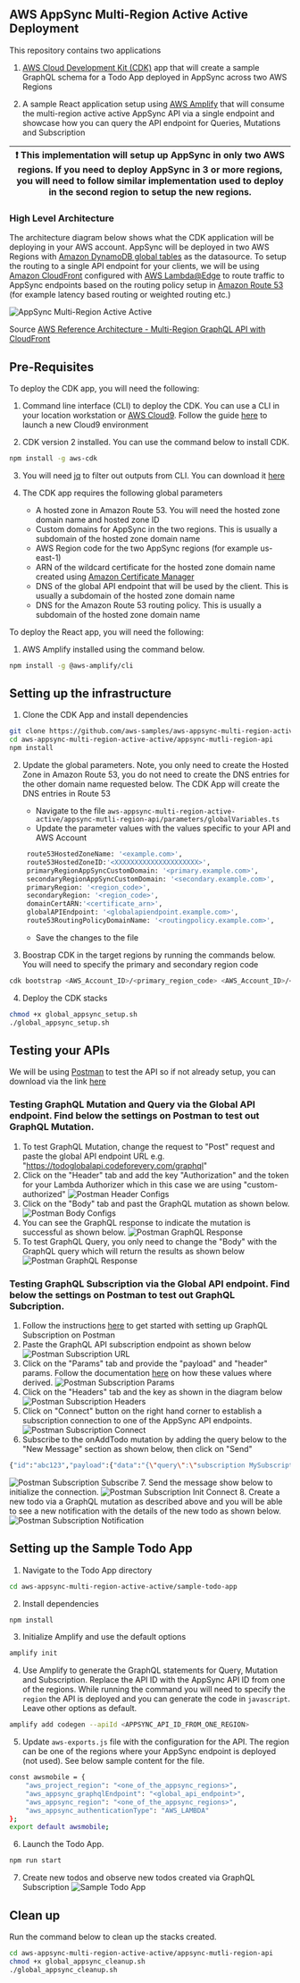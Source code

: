 ## AWS AppSync Multi-Region Active Active Deployment

This repository contains two applications
1. [AWS Cloud Development Kit (CDK)](https://aws.amazon.com/cdk/) app that will create a sample GraphQL schema for a Todo App deployed in AppSync across two AWS Regions

2. A sample React application setup using [AWS Amplify](https://aws.amazon.com/amplify/) that will consume the multi-region active active AppSync API via a single endpoint and showcase how you can query the API endpoint for Queries, Mutations and Subscription

| :exclamation:  This implementation will setup up AppSync in only two AWS regions. If you need to deploy AppSync in 3 or more regions, you will need to follow similar implementation used to deploy in the second region to setup the new regions.   |
|-----------------------------------------|

### High Level Architecture

The architecture diagram below shows what the CDK application will be deploying in your AWS account. AppSync will be deployed in two AWS Regions with [Amazon DynamoDB global tables](https://aws.amazon.com/dynamodb/global-tables/) as the datasource. To setup the routing to a single API endpoint for your clients, we will be using [Amazon CloudFront](https://aws.amazon.com/cloudfront/) configured with [AWS Lambda@Edge](https://aws.amazon.com/lambda/edge/) to route traffic to AppSync endpoints based on the routing policy setup in [Amazon Route 53](https://aws.amazon.com/route53/) (for example latency based routing or weighted routing etc.)

![AppSync Multi-Region Active Active](images/appsync-multi-region-active-active.png?raw=true "AppSync Multi-Region Active Active")

Source [AWS Reference Architecture - Multi-Region GraphQL API with CloudFront](https://d1.awsstatic.com/architecture-diagrams/ArchitectureDiagrams/multi-region-graphQL-api-with-cloudfront-ra.pdf)


## Pre-Requisites
To deploy the CDK app, you will need the following:

1. Command line interface (CLI) to deploy the CDK. You can use a CLI in your location workstation or [AWS Cloud9](https://aws.amazon.com/cloud9/). Follow the guide [here](https://docs.aws.amazon.com/cloud9/latest/user-guide/create-environment-main.html) to launch a new Cloud9 environment

2. CDK version 2 installed. You can use the command below to install CDK.
```bash
npm install -g aws-cdk
```

3. You will need [jq](https://stedolan.github.io/jq/) to filter out outputs from CLI. You can download it [here](https://stedolan.github.io/jq/download/)

4. The CDK app requires the following global parameters
   * A hosted zone in Amazon Route 53. You will need the hosted zone domain name and hosted zone ID
   * Custom domains for AppSync in the two regions. This is usually a subdomain of the hosted zone domain name
   * AWS Region code for the two AppSync regions (for example us-east-1)
   * ARN of the wildcard certificate for the hosted zone domain name created using [Amazon Certificate Manager](https://aws.amazon.com/certificate-manager/)
   * DNS of the global API endpoint that will be used by the client. This is usually a subdomain of the hosted zone domain name
   * DNS for the Amazon Route 53 routing policy. This is usually a subdomain of the hosted zone domain name


To deploy the React app, you will need the following: 

1. AWS Amplify installed using the command below.
```bash
npm install -g @aws-amplify/cli
```

## Setting up the infrastructure
1. Clone the CDK App and install dependencies
```bash
git clone https://github.com/aws-samples/aws-appsync-multi-region-active-active.git
cd aws-appsync-multi-region-active-active/appsync-mutli-region-api
npm install
```

2. Update the global parameters. Note, you only need to create the Hosted Zone in Amazon Route 53, you do not need to create the DNS entries for the other domain name requested below. The CDK App will create the DNS entries in Route 53
   * Navigate to the file `aws-appsync-multi-region-active-active/appsync-mutli-region-api/parameters/globalVariables.ts`
   * Update the parameter values with the values specific to your API and AWS Account
   ```bash
    route53HostedZoneName: '<example.com>',
    route53HostedZoneID:'<XXXXXXXXXXXXXXXXXXXXX>',
    primaryRegionAppSyncCustomDomain: '<primary.example.com>',
    secondaryRegionAppSyncCustomDomain: '<secondary.example.com>',
    primaryRegion: '<region_code>',
    secondaryRegion: '<region_code>',
    domainCertARN:'<certificate_arn>',
    globalAPIEndpoint: '<globalapiendpoint.example.com>',
    route53RoutingPolicyDomainName: '<routingpolicy.example.com>',
    ```
    * Save the changes to the file

3. Boostrap CDK in the target regions by running the commands below. You will need to specify the primary and secondary region code
```bash
cdk bootstrap <AWS_Account_ID>/<primary_region_code> <AWS_Account_ID>/<secondary_region_code> <AWS_Account_ID>/us-east-1
```

4. Deploy the CDK stacks
```bash
chmod +x global_appsync_setup.sh
./global_appsync_setup.sh
```
   
## Testing your APIs
We will be using [Postman](https://www.postman.com/) to test the API so if not already setup, you can download via the link [here](https://www.postman.com/downloads/)

###  Testing GraphQL Mutation and Query via the Global API endpoint. Find below the settings on Postman to test out GraphQL Mutation.

  1. To test GraphQL Mutation, change the request to "Post" request and paste the global API endpoint URL e.g. "https://todoglobalapi.codeforevery.com/graphql"
  2. Click on the "Header" tab and add the key "Authorization" and the token for your Lambda Authorizer which in this case we are using "custom-authorized"
  ![Postman Header Configs](images/postman-header-config.png?raw=true "Postman Header Configs")
  3. Click on the "Body" tab and past the GraphQL mutation as shown below.
  ![Postman Body Configs](images/postman-body-config.png?raw=true "Postman Body Configs")
  4. You can see the GraphQL response to indicate the mutation is successful as shown below.
  ![Postman GraphQL Response](images/postman-mutation-result.png?raw=true "Postman GraphQL Response")
  5. To test GraphQL Query, you only need to change the "Body" with the GraphQL query which will return the results as shown below
  ![Postman GraphQL Response](images/postman-query-result.png?raw=true "Postman GraphQL Response")

### Testing GraphQL Subscription via the Global API endpoint. Find below the settings on Postman to test out GraphQL Subcription.
  1. Follow the instructions [here](https://blog.postman.com/postman-supports-websocket-apis/) to get started with setting up GraphQL Subscription on Postman
  2. Paste the GraphQL API subscription endpoint as shown below
  ![Postman Subscription URL](images/postman-subscription-url.png?raw=true "Postman Subscription URL")
  3. Click on the "Params" tab and provide the "payload" and "header" params. Follow the documentation [here](https://docs.aws.amazon.com/appsync/latest/devguide/real-time-websocket-client.html) on how these values where derived.
  ![Postman Subscription Params](images/postman-subscription-params.png?raw=true "Postman Subscription Params")
  4. Click on the "Headers" tab and the key as shown in the diagram below
  ![Postman Subscription Headers](images/postman-subscription-headers.png?raw=true "Postman Subscription Headers")
  5. Click on "Connect" button on the right hand corner to establish a subscription connection to one of the AppSync API endpoints. 
  ![Postman Subscription Connect](images/postman-subscription-connection.png?raw=true "Postman Subscription Connect")
  6. Subscribe to the onAddTodo mutation by adding the query below to the "New Message" section as shown below, then click on "Send"
  ```bash
  {"id":"abc123","payload":{"data":"{\"query\":\"subscription MySubscription {\\n onAddTodo {\\n id \\n name \\n description\\n priority\\n status\\n }\\n}\\n\",\"variables\":null}","extensions":{"authorization":{"Authorization":"custom-authorized","host":"todoglobalapi.codeforevery.com"}}},"type":"start"}
  ```
  ![Postman Subscription Subscribe](images/postman-subscription-query.png?raw=true "Postman Subscription Subscribe")
  7. Send the message show below to initialize the connection. 
  ![Postman Subscription Init Connect](images/postman-subscription-init-connection.png?raw=true "Postman Subscription Init Connect")
  8. Create a new todo via a GraphQL mutation as described above and you will be able to see a new notification with the details of the new todo as shown below.
  ![Postman Subscription Notification](images/postman-subscription-notification.png?raw=true "Postman Subscription Notification")


## Setting up the Sample Todo App

1. Navigate to the Todo App directory
```bash
cd aws-appsync-multi-region-active-active/sample-todo-app
```

2. Install dependencies
```bash
npm install
```

3. Initialize Amplify and use the default options
```bash
amplify init
```

4. Use Amplify to generate the GraphQL statements for Query, Mutation and Subscription. Replace the API ID with the AppSync API ID from one of the regions. While running the command you will need to specify the `region` the API is deployed and you can generate the code in `javascript`. Leave other options as default.
```bash
amplify add codegen --apiId <APPSYNC_API_ID_FROM_ONE_REGION>
```

5. Update `aws-exports.js` file with the configuration for the API. The region can be one of the regions where your AppSync endpoint is deployed (not used). See below sample content for the file.

```bash
const awsmobile = {
    "aws_project_region": "<one_of_the_appsync_regions>",
    "aws_appsync_graphqlEndpoint": "<global_api_endpoint>",
    "aws_appsync_region": "<one_of_the_appsync_regions>",
    "aws_appsync_authenticationType": "AWS_LAMBDA"
};
export default awsmobile;
```

6. Launch the Todo App.
```bash
npm run start
```

7. Create new todos and observe new todos created via GraphQL Subscription
![Sample Todo App](images/sample-todo-app.png?raw=true "Sample Todo App")


## Clean up
Run the command below to clean up the stacks created.
```bash
cd aws-appsync-multi-region-active-active/appsync-mutli-region-api
chmod +x global_appsync_cleanup.sh
./global_appsync_cleanup.sh
```